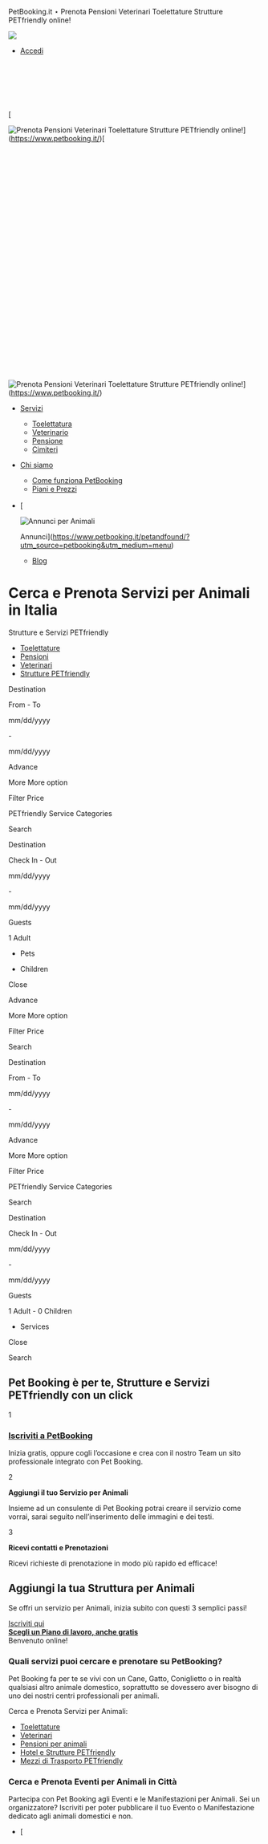     

PetBooking.it ⋆ Prenota Pensioni Veterinari Toelettature Strutture PETfriendly online!

![](https://www.facebook.com/tr?id=1306503129449145&ev=PageView&noscript=1)

* [Accedi](https://www.petbooking.it/petandfound/dashboard/login/?redirect_to=https%3A%2F%2Fwww.petbooking.it%2Fdashboard%2F "Accedi")

[](#)

[![Prenota Pensioni Veterinari Toelettature Strutture PETfriendly online!](data:image/png;base64,iVBORw0KGgoAAAANSUhEUgAAAZAAAABuAQAAAAAhK3i8AAAAAnRSTlMAAHaTzTgAAAAcSURBVFjD7cEBDQAAAMKg909tDjegAAAAAAD4NhXqAAEPt9CjAAAAAElFTkSuQmCC)

![Prenota Pensioni Veterinari Toelettature Strutture PETfriendly online!](https://static.petbooking.it/uploads/logo-petbooking-trasparente.png)](https://www.petbooking.it/)[![Prenota Pensioni Veterinari Toelettature Strutture PETfriendly online!](data:image/png;base64,iVBORw0KGgoAAAANSUhEUgAAAcoAAAHLAQAAAABgu+XUAAAAAnRSTlMAAHaTzTgAAAAwSURBVHja7cEBAQAAAIIg/69uSEABAAAAAAAAAAAAAAAAAAAAAAAAAAAAAAAAAJwaackAAYW+c8MAAAAASUVORK5CYII=)

![Prenota Pensioni Veterinari Toelettature Strutture PETfriendly online!](https://static.petbooking.it/uploads/logo-petbooking-img.png)](https://www.petbooking.it/)

* [Servizi](https://www.petbooking.it/)
    * [Toelettatura](https://www.petbooking.it/toelettatura/)
    * [Veterinario](https://www.petbooking.it/veterinario/)
    * [Pensione](https://www.petbooking.it/pensione-per-cani-e-gatti/)
    * [Cimiteri](#)
* [Chi siamo](https://www.petbooking.it/cose-petbooking-it-petfriendly/)
    * [Come funziona PetBooking](https://www.petbooking.it/come-funziona-petbooking-it-petfriendly/)
    * [Piani e Prezzi](https://www.petbooking.it/piani-iscrizione/)
* [![Annunci per Animali](data:image/png;base64,iVBORw0KGgoAAAANSUhEUgAAABUAAAAQAQAAAADRoQmIAAAAAnRSTlMAAHaTzTgAAAAMSURBVAjXY2CgDAAAAEAAAWYXY7AAAAAASUVORK5CYII= "Annunci per Animali")
    
    ![Annunci per Animali](https://static.petbooking.it/uploads/logo-petfriendly-21x16.png "Annunci per Animali")
    
    Annunci](https://www.petbooking.it/petandfound/?utm_source=petbooking&utm_medium=menu)
    * [Blog](https://www.petbooking.it/pettravel-blog/)

Cerca e Prenota Servizi per Animali in Italia
=============================================

Strutture e Servizi PETfriendly

* [Toelettature](#st_tours)
* [Pensioni](#st_hotel)
* [Veterinari](#st_tours)
* [Strutture PETfriendly](#bookingdc)

Destination

From - To

mm/dd/yyyy

\-

mm/dd/yyyy

  

Advance

More More option

Filter Price

PETfriendly Service Categories

Search

Destination

Check In - Out

mm/dd/yyyy

\-

mm/dd/yyyy

  

Guests

1 Adult

* Pets
    
* Children
    
Close

Advance

More More option

Filter Price

Search

Destination

From - To

mm/dd/yyyy

\-

mm/dd/yyyy

  

Advance

More More option

Filter Price

PETfriendly Service Categories

Search

        

Destination

Check In - Out

mm/dd/yyyy

\-

mm/dd/yyyy

  

Guests

1 Adult - 0 Children

* Services
    
Close

Search

Pet Booking è per te, Strutture e Servizi PETfriendly con un click
------------------------------------------------------------------

1

### [Iscriviti a PetBooking](https://www.petbooking.it/piani-iscrizione?utm_source=homapage&utm_medium=circlestep "Piani e Prezzi PetBooking")

Inizia gratis, oppure cogli l’occasione e crea con il nostro Team un sito professionale integrato con Pet Booking.

2

**Aggiungi il tuo Servizio per Animali**

Insieme ad un consulente di Pet Booking potrai creare il servizio come vorrai, sarai seguito nell’inserimento delle immagini e dei testi.

3

**Ricevi contatti e Prenotazioni**

Ricevi richieste di prenotazione in modo più rapido ed efficace!

Aggiungi la tua Struttura per Animali
-------------------------------------

Se offri un servizio per Animali, inizia subito con questi 3 semplici passi!

[Iscriviti qui](https://www.petbooking.it/login/registrazione-partner/ "Iscriviti come Partner")  
[**Scegli un Piano di lavoro, anche gratis**](https://www.petbooking.it/piani-iscrizione/ "Scegli un Piano")  
Benvenuto online!

### Quali servizi puoi cercare e prenotare su PetBooking?

Pet Booking fa per te se vivi con un Cane, Gatto, Coniglietto o in realtà qualsiasi altro animale domestico, soprattutto se dovessero aver bisogno di uno dei nostri centri professionali per animali.

Cerca e Prenota Servizi per Animali:

* [Toelettature](https://www.petbooking.it/toelettatura/)
* [Veterinari](https://www.petbooking.it/veterinario/)
* [Pensioni per animali](https://www.petbooking.it/pensione-per-cani-e-gatti/)
* [Hotel e Strutture PETfriendly](https://www.petbooking.it/hotel-petfriendly/)
* [Mezzi di Trasporto PETfriendly](https://www.petbooking.it/mezzi-di-trasporto-per-animali/)

### Cerca e Prenota Eventi per Animali in Città

Partecipa con Pet Booking agli Eventi e le Manifestazioni per Animali. Sei un organizzatore? Iscriviti per poter pubblicare il tuo Evento o Manifestazione dedicato agli animali domestici e non.

* [![Passeggiata Alla Scoperta Dei Gufi Varese](data:image/png;base64,iVBORw0KGgoAAAANSUhEUgAAAfsAAAIAAQAAAACtTfg4AAAAAnRSTlMAAHaTzTgAAAA2SURBVHja7cEBAQAAAIIg/69uSEABAAAAAAAAAAAAAAAAAAAAAAAAAAAAAAAAAAAAAAAAAHwbggAAAWN1UKQAAAAASUVORK5CYII= "Passeggiata Alla Scoperta Dei Gufi Varese")
    
    ![Passeggiata Alla Scoperta Dei Gufi Varese](https://static.petbooking.it/uploads/passeggiata-alla-scoperta-dei-gufi-varese-507x512.jpg "Passeggiata Alla Scoperta Dei Gufi Varese")](https://www.petbooking.it/?p=107217 "Permalink a Passeggiata alla scoperta dei Gufi – Varese")
    
    [Passeggiata alla scoperta dei Gufi – Varese](https://www.petbooking.it/?p=107217 "Permalink a Passeggiata alla scoperta dei Gufi – Varese")
    --------------------------------------------------------------------------------------------------------------------------------------------
    
    Ritrovo per la passeggiata alla scoperta dei Gufi: ORE 20:30 presso il parcheggio del Cimitero Belforte – Viale Belforte, 230, 21100 Varese VA. Dal punto di ritrovo ci organizzeremo con poche macchine per spostarci al punto di partenza (a 5′ di macchina). Rientro previsto per le ore 24 circa. Difficoltà: T (Turistico, facile) Terreno ben \[…\]
    
* [![Petbooking.it Quattrozampeinfiera](data:image/png;base64,iVBORw0KGgoAAAANSUhEUgAAAfsAAAIAAQAAAACtTfg4AAAAAnRSTlMAAHaTzTgAAAA2SURBVHja7cEBAQAAAIIg/69uSEABAAAAAAAAAAAAAAAAAAAAAAAAAAAAAAAAAAAAAAAAAHwbggAAAWN1UKQAAAAASUVORK5CYII= "Petbooking.it Quattrozampeinfiera")
    
    ![Petbooking.it Quattrozampeinfiera](https://static.petbooking.it/uploads/petbooking.it-quattrozampeinfiera-507x512.jpg "Petbooking.it Quattrozampeinfiera")](https://www.petbooking.it/?p=107215 "Permalink a Quattrozampeinfiera – 6 giugno 2020 – Torino")
    
    [Quattrozampeinfiera – 6 giugno 2020 – Torino](https://www.petbooking.it/?p=107215 "Permalink a Quattrozampeinfiera – 6 giugno 2020 – Torino")
    ----------------------------------------------------------------------------------------------------------------------------------------------
    
    Sabato 6 e Domenica 6 giugno, si terrà la seconda edizione di Quattrozampeinfiera, il più importante evento dedicato a tutti gli amanti di cani e gatti. Nel Felis&Dogs World, gli allevatori presentano i loro esemplari per informare i futuri owners sulle peculiarità caratteriali delle singole razze e per capire quale sia più in linea col \[…\]
    
* [![Petbooking Ilovereptiles Roma](data:image/png;base64,iVBORw0KGgoAAAANSUhEUgAAAfsAAAIAAQAAAACtTfg4AAAAAnRSTlMAAHaTzTgAAAA2SURBVHja7cEBAQAAAIIg/69uSEABAAAAAAAAAAAAAAAAAAAAAAAAAAAAAAAAAAAAAAAAAHwbggAAAWN1UKQAAAAASUVORK5CYII= "Petbooking Ilovereptiles Roma")
    
    ![Petbooking Ilovereptiles Roma](https://static.petbooking.it/uploads/petbooking-ilovereptiles-roma-507x512.jpg "Petbooking Ilovereptiles Roma")](https://www.petbooking.it/?p=107214 "Permalink a I Love Reptiles 2020 – Fiano Romano")
    
    [I Love Reptiles 2020 – Fiano Romano](https://www.petbooking.it/?p=107214 "Permalink a I Love Reptiles 2020 – Fiano Romano")
    ----------------------------------------------------------------------------------------------------------------------------
    
    Attenzione a seguito dell’emergenza coronavirus I LOVE REPTiLES avrà luogo da sabato 9 a domenica 10 maggio, non più il 21 e il 22 marzo. La fiera I Love Reptiles 2020 dà appuntamento a tutti gli amanti degli animali e dei rettili a Fiano Romano in provincia di Roma. Si tratta di un’importante fiera internazionale \[…\]
    

* [![Passeggiata Alla Scoperta Dei Gufi Varese](data:image/png;base64,iVBORw0KGgoAAAANSUhEUgAAAfsAAAIAAQAAAACtTfg4AAAAAnRSTlMAAHaTzTgAAAA2SURBVHja7cEBAQAAAIIg/69uSEABAAAAAAAAAAAAAAAAAAAAAAAAAAAAAAAAAAAAAAAAAHwbggAAAWN1UKQAAAAASUVORK5CYII= "Passeggiata Alla Scoperta Dei Gufi Varese")
    
    ![Passeggiata Alla Scoperta Dei Gufi Varese](https://static.petbooking.it/uploads/passeggiata-alla-scoperta-dei-gufi-varese-507x512.jpg "Passeggiata Alla Scoperta Dei Gufi Varese")](https://www.petbooking.it/?p=107217 "Permalink a Passeggiata alla scoperta dei Gufi – Varese")
    
    [Passeggiata alla scoperta dei Gufi – Varese](https://www.petbooking.it/?p=107217 "Permalink a Passeggiata alla scoperta dei Gufi – Varese")
    --------------------------------------------------------------------------------------------------------------------------------------------
    
    Ritrovo per la passeggiata alla scoperta dei Gufi: ORE 20:30 presso il parcheggio del Cimitero Belforte – Viale Belforte, 230, 21100 Varese VA. Dal punto di ritrovo ci organizzeremo con poche macchine per spostarci al punto di partenza (a 5′ di macchina). Rientro previsto per le ore 24 circa. Difficoltà: T (Turistico, facile) Terreno ben \[…\]
    
* [![Petbooking.it Quattrozampeinfiera](data:image/png;base64,iVBORw0KGgoAAAANSUhEUgAAAfsAAAIAAQAAAACtTfg4AAAAAnRSTlMAAHaTzTgAAAA2SURBVHja7cEBAQAAAIIg/69uSEABAAAAAAAAAAAAAAAAAAAAAAAAAAAAAAAAAAAAAAAAAHwbggAAAWN1UKQAAAAASUVORK5CYII= "Petbooking.it Quattrozampeinfiera")
    
    ![Petbooking.it Quattrozampeinfiera](https://static.petbooking.it/uploads/petbooking.it-quattrozampeinfiera-507x512.jpg "Petbooking.it Quattrozampeinfiera")](https://www.petbooking.it/?p=107215 "Permalink a Quattrozampeinfiera – 6 giugno 2020 – Torino")
    
    [Quattrozampeinfiera – 6 giugno 2020 – Torino](https://www.petbooking.it/?p=107215 "Permalink a Quattrozampeinfiera – 6 giugno 2020 – Torino")
    ----------------------------------------------------------------------------------------------------------------------------------------------
    
    Sabato 6 e Domenica 6 giugno, si terrà la seconda edizione di Quattrozampeinfiera, il più importante evento dedicato a tutti gli amanti di cani e gatti. Nel Felis&Dogs World, gli allevatori presentano i loro esemplari per informare i futuri owners sulle peculiarità caratteriali delle singole razze e per capire quale sia più in linea col \[…\]
    
* [![Petbooking Ilovereptiles Roma](data:image/png;base64,iVBORw0KGgoAAAANSUhEUgAAAfsAAAIAAQAAAACtTfg4AAAAAnRSTlMAAHaTzTgAAAA2SURBVHja7cEBAQAAAIIg/69uSEABAAAAAAAAAAAAAAAAAAAAAAAAAAAAAAAAAAAAAAAAAHwbggAAAWN1UKQAAAAASUVORK5CYII= "Petbooking Ilovereptiles Roma")
    
    ![Petbooking Ilovereptiles Roma](https://static.petbooking.it/uploads/petbooking-ilovereptiles-roma-507x512.jpg "Petbooking Ilovereptiles Roma")](https://www.petbooking.it/?p=107214 "Permalink a I Love Reptiles 2020 – Fiano Romano")
    
    [I Love Reptiles 2020 – Fiano Romano](https://www.petbooking.it/?p=107214 "Permalink a I Love Reptiles 2020 – Fiano Romano")
    ----------------------------------------------------------------------------------------------------------------------------
    
    Attenzione a seguito dell’emergenza coronavirus I LOVE REPTiLES avrà luogo da sabato 9 a domenica 10 maggio, non più il 21 e il 22 marzo. La fiera I Love Reptiles 2020 dà appuntamento a tutti gli amanti degli animali e dei rettili a Fiano Romano in provincia di Roma. Si tratta di un’importante fiera internazionale \[…\]
    
* [![Petbooking.it Quattrozampeinfiera](data:image/png;base64,iVBORw0KGgoAAAANSUhEUgAAAfsAAAIAAQAAAACtTfg4AAAAAnRSTlMAAHaTzTgAAAA2SURBVHja7cEBAQAAAIIg/69uSEABAAAAAAAAAAAAAAAAAAAAAAAAAAAAAAAAAAAAAAAAAHwbggAAAWN1UKQAAAAASUVORK5CYII= "Petbooking.it Quattrozampeinfiera")
    
    ![Petbooking.it Quattrozampeinfiera](https://static.petbooking.it/uploads/petbooking.it-quattrozampeinfiera-507x512.jpg "Petbooking.it Quattrozampeinfiera")](https://www.petbooking.it/?p=107212 "Permalink a Quattrozampeinfiera – 7 novembre 2020 – Padova")
    
    [Quattrozampeinfiera – 7 novembre 2020 – Padova](https://www.petbooking.it/?p=107212 "Permalink a Quattrozampeinfiera – 7 novembre 2020 – Padova")
    --------------------------------------------------------------------------------------------------------------------------------------------------
    
    Sabato 7 e Domenica 8 novembre, si terrà la quarta edizione di Quattrozampeinfiera, il più importante evento dedicato a tutti gli amanti di cani e gatti. LE COMPETIZIONI – TROFEO QUATTROZAMPEINFIERA by TRAINER – DOG WINNER – DOPPIA ESPOSIZIONE REGIONALE AMATORIALE FASHION&LUXURY – PET A’ PORTER QUATTROZAMPEINFIERA ATTIVITA’ CON I CANI – CURA E IGIENE \[…\]
    
* [![Petbooking.it Quattrozampeinfiera](data:image/png;base64,iVBORw0KGgoAAAANSUhEUgAAAfsAAAIAAQAAAACtTfg4AAAAAnRSTlMAAHaTzTgAAAA2SURBVHja7cEBAQAAAIIg/69uSEABAAAAAAAAAAAAAAAAAAAAAAAAAAAAAAAAAAAAAAAAAHwbggAAAWN1UKQAAAAASUVORK5CYII= "Petbooking.it Quattrozampeinfiera")
    
    ![Petbooking.it Quattrozampeinfiera](https://static.petbooking.it/uploads/petbooking.it-quattrozampeinfiera-507x512.jpg "Petbooking.it Quattrozampeinfiera")](https://www.petbooking.it/?p=107211 "Permalink a Quattrozampeinfiera – 3 ottobre 2020 – Milano")
    
    [Quattrozampeinfiera – 3 ottobre 2020 – Milano](https://www.petbooking.it/?p=107211 "Permalink a Quattrozampeinfiera – 3 ottobre 2020 – Milano")
    ------------------------------------------------------------------------------------------------------------------------------------------------
    
    – Bologna Congressi e Bologna Fiere annunciano la prima edizione di Milano for Pets, la manifestazione fieristica dedicata agli animali da compagnia, nata dall’unione delle due più importanti fiere B2C che hanno luogo a Milano: Quattrozampeinfiera e Pets in the City Dall’unione dei due concept nasce Milano for Pets che debutterà il 3 e 4 \[…\]
    
* [![Petbooking.it Esotika Pet Show](data:image/png;base64,iVBORw0KGgoAAAANSUhEUgAAAfsAAAIAAQAAAACtTfg4AAAAAnRSTlMAAHaTzTgAAAA2SURBVHja7cEBAQAAAIIg/69uSEABAAAAAAAAAAAAAAAAAAAAAAAAAAAAAAAAAAAAAAAAAHwbggAAAWN1UKQAAAAASUVORK5CYII= "Petbooking.it Esotika Pet Show")
    
    ![Petbooking.it Esotika Pet Show](https://static.petbooking.it/uploads/petbooking.it-esotika-pet-show-507x512.jpg "Petbooking.it Esotika Pet Show")](https://www.petbooking.it/?p=107210 "Permalink a Esotika Pet Show – Pordenone (PN)")
    
    [Esotika Pet Show – Pordenone (PN)](https://www.petbooking.it/?p=107210 "Permalink a Esotika Pet Show – Pordenone (PN)")
    ------------------------------------------------------------------------------------------------------------------------
    
    Prosegue il tour italiano di Esotika Pet Show Pordenone, la Fiera nazionale degli animali esotici e da compagnia, e anche quest’anno farà tappa a Pordenone, in provincia di Pordenone, sabato 18 e domenica 19 aprile 2020. Una manifestazione che ha l’obiettivo di diffondere la conoscenza e l’amore per gli animali, un vero spettacolo per gli \[…\]
    
* [![Petbooking.it Esotika Pet Show](data:image/png;base64,iVBORw0KGgoAAAANSUhEUgAAAfsAAAIAAQAAAACtTfg4AAAAAnRSTlMAAHaTzTgAAAA2SURBVHja7cEBAQAAAIIg/69uSEABAAAAAAAAAAAAAAAAAAAAAAAAAAAAAAAAAAAAAAAAAHwbggAAAWN1UKQAAAAASUVORK5CYII= "Petbooking.it Esotika Pet Show")
    
    ![Petbooking.it Esotika Pet Show](https://static.petbooking.it/uploads/petbooking.it-esotika-pet-show-507x512.jpg "Petbooking.it Esotika Pet Show")](https://www.petbooking.it/?p=107206 "Permalink a Esotika Pet Show – Bari (BA)")
    
    [Esotika Pet Show – Bari (BA)](https://www.petbooking.it/?p=107206 "Permalink a Esotika Pet Show – Bari (BA)")
    --------------------------------------------------------------------------------------------------------------
    
    Prosegue il tour italiano di Esotika Pet Show Bari, la Fiera nazionale degli animali esotici e da compagnia, e anche quest’anno farà tappa a Bari, in provincia di Bari, sabato 24 e domenica 25 ottobre 2020. Una manifestazione che ha l’obiettivo di diffondere la conoscenza e l’amore per gli animali, un vero spettacolo per gli \[…\]
    
* [![Petbooking.it Esotika Pet Show](data:image/png;base64,iVBORw0KGgoAAAANSUhEUgAAAfsAAAIAAQAAAACtTfg4AAAAAnRSTlMAAHaTzTgAAAA2SURBVHja7cEBAQAAAIIg/69uSEABAAAAAAAAAAAAAAAAAAAAAAAAAAAAAAAAAAAAAAAAAHwbggAAAWN1UKQAAAAASUVORK5CYII= "Petbooking.it Esotika Pet Show")
    
    ![Petbooking.it Esotika Pet Show](https://static.petbooking.it/uploads/petbooking.it-esotika-pet-show-507x512.jpg "Petbooking.it Esotika Pet Show")](https://www.petbooking.it/?p=107205 "Permalink a Esotika Pet Show – Bologna (BO)")
    
    [Esotika Pet Show – Bologna (BO)](https://www.petbooking.it/?p=107205 "Permalink a Esotika Pet Show – Bologna (BO)")
    --------------------------------------------------------------------------------------------------------------------
    
    Prosegue il tour italiano di Esotika Pet Show Bologna, la Fiera nazionale degli animali esotici e da compagnia, e anche quest’anno farà tappa a Bologna, in provincia di Bologna, sabato 28 e domenica 29 novembre 2020. Una manifestazione che ha l’obiettivo di diffondere la conoscenza e l’amore per gli animali, un vero spettacolo per gli \[…\]
    
* [![Petbooking.it Quattrozampeinfiera](data:image/png;base64,iVBORw0KGgoAAAANSUhEUgAAAfsAAAIAAQAAAACtTfg4AAAAAnRSTlMAAHaTzTgAAAA2SURBVHja7cEBAQAAAIIg/69uSEABAAAAAAAAAAAAAAAAAAAAAAAAAAAAAAAAAAAAAAAAAHwbggAAAWN1UKQAAAAASUVORK5CYII= "Petbooking.it Quattrozampeinfiera")
    
    ![Petbooking.it Quattrozampeinfiera](https://static.petbooking.it/uploads/petbooking.it-quattrozampeinfiera-507x512.jpg "Petbooking.it Quattrozampeinfiera")](https://www.petbooking.it/?p=107204 "Permalink a Quattrozampeinfiera – 19 settembre 2020 – Napoli")
    
    [Quattrozampeinfiera – 19 settembre 2020 – Napoli](https://www.petbooking.it/?p=107204 "Permalink a Quattrozampeinfiera – 19 settembre 2020 – Napoli")
    ------------------------------------------------------------------------------------------------------------------------------------------------------
    
    Oltre 12.000 metri quadrati della Nuova Fiera saranno a disposizione dei visitatori per interfacciarsi anche con le aziende per meglio comprendere la loro filosofia e i loro prodotti. Una scelta più consapevole quindi di ciò che meglio soddisfa le esigenze del proprio cane o gatto. Tra le aree tematiche presentate a Quattrozampeinfiera: Alimentazione: le aziende \[…\]
    
* [![Petbooking.it Esotika Pet Show](data:image/png;base64,iVBORw0KGgoAAAANSUhEUgAAAfsAAAIAAQAAAACtTfg4AAAAAnRSTlMAAHaTzTgAAAA2SURBVHja7cEBAQAAAIIg/69uSEABAAAAAAAAAAAAAAAAAAAAAAAAAAAAAAAAAAAAAAAAAHwbggAAAWN1UKQAAAAASUVORK5CYII= "Petbooking.it Esotika Pet Show")
    
    ![Petbooking.it Esotika Pet Show](https://static.petbooking.it/uploads/petbooking.it-esotika-pet-show-507x512.jpg "Petbooking.it Esotika Pet Show")](https://www.petbooking.it/?p=107194 "Permalink a Esotika Pet Show – Piacenza (PC)")
    
    [Esotika Pet Show – Piacenza (PC)](https://www.petbooking.it/?p=107194 "Permalink a Esotika Pet Show – Piacenza (PC)")
    ----------------------------------------------------------------------------------------------------------------------
    
    Prosegue il tour italiano di Esotika Pet Show Piacenza, la Fiera nazionale degli animali esotici e da compagnia, e anche quest’anno farà tappa a Piacenza, in provincia di Piacenza, sabato 14 e domenica 15 novembre 2020. Una manifestazione che ha l’obiettivo di diffondere la conoscenza e l’amore per gli animali, un vero spettacolo per gli \[…\]
    
* [![Petbooking.it Esotika Pet Show](data:image/png;base64,iVBORw0KGgoAAAANSUhEUgAAAfsAAAIAAQAAAACtTfg4AAAAAnRSTlMAAHaTzTgAAAA2SURBVHja7cEBAQAAAIIg/69uSEABAAAAAAAAAAAAAAAAAAAAAAAAAAAAAAAAAAAAAAAAAHwbggAAAWN1UKQAAAAASUVORK5CYII= "Petbooking.it Esotika Pet Show")
    
    ![Petbooking.it Esotika Pet Show](https://static.petbooking.it/uploads/petbooking.it-esotika-pet-show-507x512.jpg "Petbooking.it Esotika Pet Show")](https://www.petbooking.it/?p=107193 "Permalink a Esotika Pet Show – Montichiari (BS)")
    
    [Esotika Pet Show – Montichiari (BS)](https://www.petbooking.it/?p=107193 "Permalink a Esotika Pet Show – Montichiari (BS)")
    ----------------------------------------------------------------------------------------------------------------------------
    
    Prosegue il tour italiano di Esotika Pet Show Montichiari, la Fiera nazionale degli animali esotici e da compagnia, e anche quest’anno farà tappa a Montichiari, in provincia di Brescia, sabato 21 e domenica 22 novembre 2020. Una manifestazione che ha l’obiettivo di diffondere la conoscenza e l’amore per gli animali, un vero spettacolo per gli \[…\]
    
* [![Petbooking.it Esotika Pet Show](data:image/png;base64,iVBORw0KGgoAAAANSUhEUgAAAfsAAAIAAQAAAACtTfg4AAAAAnRSTlMAAHaTzTgAAAA2SURBVHja7cEBAQAAAIIg/69uSEABAAAAAAAAAAAAAAAAAAAAAAAAAAAAAAAAAAAAAAAAAHwbggAAAWN1UKQAAAAASUVORK5CYII= "Petbooking.it Esotika Pet Show")
    
    ![Petbooking.it Esotika Pet Show](https://static.petbooking.it/uploads/petbooking.it-esotika-pet-show-507x512.jpg "Petbooking.it Esotika Pet Show")](https://www.petbooking.it/?p=107166 "Permalink a Esotika Pet Show – Erba (CO)")
    
    [Esotika Pet Show – Erba (CO)](https://www.petbooking.it/?p=107166 "Permalink a Esotika Pet Show – Erba (CO)")
    --------------------------------------------------------------------------------------------------------------
    
    Prosegue il tour italiano di Esotika Pet Show Erba, la Fiera nazionale degli animali esotici e da compagnia, e anche quest’anno farà tappa ad Erba, in provincia di Como, sabato 19 e domenica 20 settembre 2020. Una manifestazione che ha l’obiettivo di diffondere la conoscenza e l’amore per gli animali, un vero spettacolo per gli \[…\]
    
* [![Petbooking.it Quattrozampeinfiera](data:image/png;base64,iVBORw0KGgoAAAANSUhEUgAAAfsAAAIAAQAAAACtTfg4AAAAAnRSTlMAAHaTzTgAAAA2SURBVHja7cEBAQAAAIIg/69uSEABAAAAAAAAAAAAAAAAAAAAAAAAAAAAAAAAAAAAAAAAAHwbggAAAWN1UKQAAAAASUVORK5CYII= "Petbooking.it Quattrozampeinfiera")
    
    ![Petbooking.it Quattrozampeinfiera](https://static.petbooking.it/uploads/petbooking.it-quattrozampeinfiera-507x512.jpg "Petbooking.it Quattrozampeinfiera")](https://www.petbooking.it/?p=107161 "Permalink a Quattrozampeinfiera – 9 maggio 2020 – Roma")
    
    [Quattrozampeinfiera – 9 maggio 2020 – Roma](https://www.petbooking.it/?p=107161 "Permalink a Quattrozampeinfiera – 9 maggio 2020 – Roma")
    ------------------------------------------------------------------------------------------------------------------------------------------
    
    Oltre 12.000 metri quadrati della Nuova Fiera saranno a disposizione dei visitatori per interfacciarsi anche con le aziende per meglio comprendere la loro filosofia e i loro prodotti. Una scelta più consapevole quindi di ciò che meglio soddisfa le esigenze del proprio cane o gatto. La fiera si rivolge anche alle famiglie e ai loro \[…\]
    

Partecipa ad Eventi per Animali su [PetBooking.it/PET-to-do](https://www.petbooking.it/pet-to-do/?utm_source=homepage&utm_medium=website)

Scopri Pet Booking PETfriendly
------------------------------

### Strutture e Servizi PETfriendly pensate per i nostri Animali domestici nelle altre città!

[](https://www.petbooking.it/petfriendly-area/italia/veneto/padova/noventa-padovana/)

#### Noventa Padovana PETfriendly

A Noventa Padovana ci sono servizi PETfriendly.  
Prenota [Strutture PETfriendly online a Noventa Padovana](https://www.petbooking.it/petfriendly-area/italia/veneto/padova/noventa-padovana/ "Noventa Padovana"),  
Cerca e Prenota un [Veterinario a Noventa Padovana](https://www.petbooking.it/petfriendly-area/italia/veneto/padova/noventa-padovana/ "Noventa Padovana"),  
Cerca e Prenota una [Toelettatura a Noventa Padovana](https://www.petbooking.it/petfriendly-area/italia/veneto/padova/noventa-padovana/ "Noventa Padovana").  
  
[Noventa Padovana è PETfriendly!](https://www.petbooking.it/petfriendly-area/italia/veneto/padova/noventa-padovana/ "Noventa Padovana")

[](https://www.petbooking.it/petfriendly-area/italia/marche/ancona-2/)

#### Ancona PETfriendly

A Ancona ci sono servizi PETfriendly.  
Prenota [Strutture PETfriendly online a Ancona](https://www.petbooking.it/petfriendly-area/italia/marche/ancona-2/ "Ancona"),  
Cerca e Prenota un [Veterinario a Ancona](https://www.petbooking.it/petfriendly-area/italia/marche/ancona-2/ "Ancona"),  
Cerca e Prenota una [Toelettatura a Ancona](https://www.petbooking.it/petfriendly-area/italia/marche/ancona-2/ "Ancona").  
  
[Ancona è PETfriendly!](https://www.petbooking.it/petfriendly-area/italia/marche/ancona-2/ "Ancona")

[](https://www.petbooking.it/petfriendly-area/italia/friuli-venezia-giulia/udine/)

#### Udine PETfriendly

A Udine ci sono servizi PETfriendly.  
Prenota [Strutture PETfriendly online a Udine](https://www.petbooking.it/petfriendly-area/italia/friuli-venezia-giulia/udine/ "Udine"),  
Cerca e Prenota un [Veterinario a Udine](https://www.petbooking.it/petfriendly-area/italia/friuli-venezia-giulia/udine/ "Udine"),  
Cerca e Prenota una [Toelettatura a Udine](https://www.petbooking.it/petfriendly-area/italia/friuli-venezia-giulia/udine/ "Udine").  
  
[Udine è PETfriendly!](https://www.petbooking.it/petfriendly-area/italia/friuli-venezia-giulia/udine/ "Udine")

Pubblica i tuoi annunci su [PetBooking.it/PETandFound](https://www.petbooking.it/petandfound/?utm_source=homepage&utm_medium=petbooking.it)

### Annunci per Animali

Pubblica e consulta gli annunci per i nostri amici animali domestici! Troverai sempre aggiornati annunci anche da associazioni Onlus per cani abbandonati e recuperi da rifugi per Animali.

### Chi è PetBooking?

Made with dallo Staff di PetBooking.it di Davide Imperato con sede principale in Via Giassara, 22 | 35010 - Grantorto (PD)  
Email [\[email protected\]](https://www.petbooking.it/cdn-cgi/l/email-protection), PEC [\[email protected\]](https://www.petbooking.it/cdn-cgi/l/email-protection) - Sito: [https://www.petbooking.it](https://www.petbooking.it/ "PetBooking.it")  
Tel +393337716422 e Fax 1782239051  
CF MPRDVD89P06L781J e Partita IVA 04227370238, codice REA PD-403332

#### [](# "login")Accedi con i tuoi Social

Ho letto ed accetto i [Termini e Condizioni](https://www.petbooking.it/termini-condizioni-utilizzo/); autorizzo al trattamento dei dati personali come indicato nella [Privacy Policy](https://www.petbooking.it/privacy-cookies/).

#### Prenota online Servizi per Animali

Prenotazioni online di servizi per Animali, segnalazioni e recensioni da parte di clienti reali su Pensioni per Cani, Pensione per Gatti, Hotels e altre strutture PETfriendly!

#### Partecipa sui Social!

* [](https://www.instagram.com/petbooking.it/)
* [](https://www.facebook.com/PetBooking.it/)
* [](https://twitter.com/petbooking)
* [](https://plus.google.com/+PetBookingIt)
* [](https://www.linkedin.com/organization/2628131/)
* [](https://it.pinterest.com/petbooking/)

#### Pet Booking

* ##### [Diventa Partner](https://www.petbooking.it/login/registrazione-partner/ "Diventa Partner")
    
* [Quanto costa? Inizia Gratis!](https://www.petbooking.it/piani-iscrizione/ "Piani di Iscrizione")
* [Come funziona?](https://www.petbooking.it/cose-petbooking-it-petfriendly/ "Come Funziona")
* [PETtravel Blog](https://www.petbooking.it/pettravel-blog/ "PETtravel Blog")
    * [**Emergenza CoronaVirus**](https://www.petbooking.it/servizio-di-gestione-degli-animali-coronavirus-2020/ "Servizio di gestione degli animali coronavirus 2020")
    * [118 Veterinario](https://www.petbooking.it/118-veterinario-199302118-emergenze-animali/ "118 Veterinario 199.302.118")
* [Privacy Policy](https://www.petbooking.it/privacy-cookies/ "Privacy")
* [Termini e Condizioni](https://www.petbooking.it/termini-condizioni-utilizzo/ "Termini e Condizioni")
* [Gestisci Cookies](#tarteaucitron "Preferenze Cookies")

Copyright © 2024 by [PetBooking.it](https://www.petbooking.it/)

#### Log In

 

 Remember me

Forgot Password?

or continue with

Ho letto ed accetto i [Termini e Condizioni](https://www.petbooking.it/termini-condizioni-utilizzo/); autorizzo al trattamento dei dati personali come indicato nella [Privacy Policy](https://www.petbooking.it/privacy-cookies/).

Do not have an account? Sign Up

#### Sign Up

 

Select User Type

 Normal User Partner User

 I have read and accept the [Terms and Privacy Policy](https://www.petbooking.it/privacy-cookies/)

or continue with

Already have an account? Log In

#### Reset Password

 

Enter the e-mail address associated with the account.  
We'll e-mail a link to reset your password.

Back to Log In